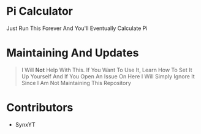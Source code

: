 # Pi Calculator
Just Run This Forever And You'll Eventually Calculate Pi

# Maintaining And Updates
> I Will **Not** Help With This. If You Want To Use It, Learn How To Set It Up Yourself And If You Open An Issue On Here I Will Simply Ignore It Since I Am Not Maintaining This Repository

# Contributors
- SynxYT
